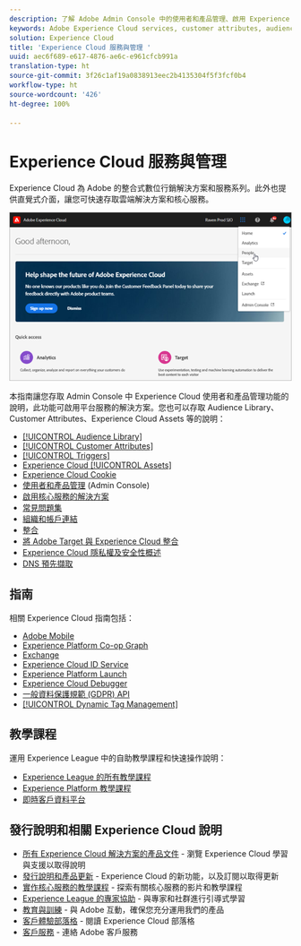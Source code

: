 ```yaml
---
description: 了解 Adobe Admin Console 中的使用者和產品管理、啟用 Experience Cloud 服務的解決方案，以及了解受眾程式庫、客戶屬性、Experience Cloud Assets 等。
keywords: Adobe Experience Cloud services, customer attributes, audiences, user and product administration
solution: Experience Cloud
title: 'Experience Cloud 服務與管理 '
uuid: aec6f689-e617-4876-ae6c-e961cfcb991a
translation-type: ht
source-git-commit: 3f26c1af19a0838913eec2b4135304f5f3fcf0b4
workflow-type: ht
source-wordcount: '426'
ht-degree: 100%

---
```



# Experience Cloud 服務與管理

Experience Cloud 為 Adobe 的整合式數位行銷解決方案和服務系列。此外也提供直覺式介面，讓您可快速存取雲端解決方案和核心服務。

![Experience Cloud](assets/cloud-pulldown.png)

本指南讓您存取 Admin Console 中 Experience Cloud 使用者和產品管理功能的說明，此功能可啟用平台服務的解決方案。您也可以存取 Audience Library、Customer Attributes、Experience Cloud Assets 等的說明：

* [[!UICONTROL Audience Library]](audience-library/audience-library.md)
* [[!UICONTROL Customer Attributes]](attributes/attributes.md)
* [[!UICONTROL Triggers]](activation/triggers.md)
* [Experience Cloud [!UICONTROL Assets]](experience-cloud-assets/experience-cloud-assets.md)
* [Experience Cloud Cookie](cookies/cookies-privacy.md)
* [使用者和產品管理](admin-getting-started/admin-getting-started.md) (Admin Console)
* [啟用核心服務的解決方案](core-services/core-services.md)
* [常見問題集](admin-getting-started/admin-getting-started.md)
* [組織和帳戶連結](admin-getting-started/organizations.md)
* [整合](marketing-cloud-integrations.md)
* [將 Adobe Target 與 Experience Cloud 整合](https://docs.adobe.com/content/help/zh-Hant/target/using/integrate/a4t/a4t.html)
* [Experience Cloud 隱私權及安全性概述](assets/Adobe-Marketing-Cloud-Privacy-and-Security-Overview.pdf)
* [DNS 預先擷取](admin-getting-started/admin-getting-started.md#concept_6BC8C6856E3644F8956D7AD0A96383B7)

## 指南

相關 Experience Cloud 指南包括：

* [Adobe Mobile](https://docs.adobe.com/content/help/zh-Hant/mobile-services/using/home.html)
* [Experience Platform Co-op Graph](https://docs.adobe.com/content/help/zh-Hant/device-co-op/using/home.html)
* [Exchange](https://experiencecloud.adobeexchange.com/)
* [Experience Cloud ID Service](https://docs.adobe.com/content/help/zh-Hant/id-service/using/home.html)
* [Experience Platform Launch](https://docs.adobelaunch.com/)
* [Experience Cloud Debugger](https://docs.adobe.com/content/help/zh-Hant/debugger/using/experience-cloud-debugger.html)
* [一般資料保護規範 (GDPR) API](https://www.adobe.io/apis/experiencecloud/gdpr.html)
* [[!UICONTROL Dynamic Tag Management]](https://docs.adobe.com/content/help/zh-Hant/dtm/using/dtm-home.html)

## 教學課程

運用 Experience League 中的自助教學課程和快速操作說明：

* [Experience League 的所有教學課程](https://experienceleague.corp.adobe.com/?lang=zh-Hant#quick-how-tos)
* [Experience Platform 教學課程](https://experienceleague.corp.adobe.com/docs/core-services-learn/tutorials/overview.html?lang=zh-Hant)
* [即時客戶資料平台](https://experienceleague.corp.adobe.com/docs/platform-learn/tutorials/rtcdp/understanding-the-real-time-customer-data-platform.html?lang=zh-Hant)

## 發行說明和相關 Experience Cloud 說明

* [所有 Experience Cloud 解決方案的產品文件](https://docs.adobe.com/content/help/en/experience-cloud/user-guides/home.html) - 瀏覽 Experience Cloud 學習與支援以取得說明
* [發行說明和產品更新](https://docs.adobe.com/content/help/zh-Hant/release-notes/experience-cloud/current.html) - Experience Cloud 的新功能，以及訂閱以取得更新
* [實作核心服務的教學課程](https://docs.adobe.com/content/help/en/core-services-learn/tutorials/overview.html) - 探索有關核心服務的影片和教學課程
* [Experience League 的專家協助](https://landing.adobe.com/experience-league/) - 與專家和社群進行引導式學習
* [教育與訓練](https://helpx.adobe.com/tw/learning.html?promoid=KAUDK) - 與 Adobe 互動，確保您充分運用我們的產品
* [客戶體驗部落格](https://theblog.adobe.com/customer-experience/) - 閱讀 Experience Cloud 部落格
* [客戶服務](https://helpx.adobe.com/tw/contact/enterprise-support.ec.html) - 連絡 Adobe 客戶服務
